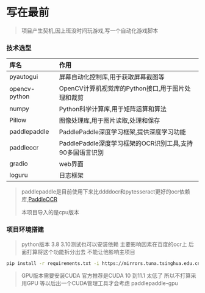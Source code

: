 # 写在最前

> 项目产生契机,因上班没时间玩游戏,写一个自动化游戏脚本

### 技术选型

| 库名            | 作用                                    |
|:--------------|:--------------------------------------|
| pyautogui     | 屏幕自动化控制库,用于获取屏幕截图等                    |
| opencv-python | OpenCV计算机视觉库的Python接口,用于图片处理和裁剪       |
| numpy         | Python科学计算库,用于矩阵运算和算法                 |
| Pillow        | 图像处理库,用于图片读取,处理和保存                    |
| paddlepaddle  | PaddlePaddle深度学习框架,提供深度学习功能           |
| paddleocr     | PaddlePaddle深度学习框架的OCR识别工具,支持90多国语言识别 |
| gradio        | web界面                                 |
| loguru        | 日志框架                                  |

> paddlepaddle是目前使用下来比ddddocr和pytesseract更好的ocr依赖库,[PaddleOCR](https://github.com/PaddlePaddle/PaddleOCR/blob/release/2.6/doc/doc_ch/quickstart.md#2)
>
> 本项目导入的是cpu版本

### 项目环境搭建

> python版本 3.8
> 3.10测试也可以安装依赖
> 主要影响因素在百度的ocr上 后面打算将这个功能拆分出去 不能让他影响主项目

```sh
pip install -r requirements.txt -i https://mirrors.tuna.tsinghua.edu.cn/pypi/web/simple
```

> GPU版本需要安装CUDA
> 官方推荐是CUDA 10 到11.1 太低了 所以不打算采用GPU
> 等以后出一个CUDA管理工具才会考虑
> paddlepaddle-gpu
